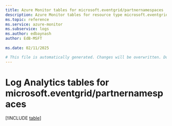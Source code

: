```yaml
---
title: Azure Monitor tables for microsoft.eventgrid/partnernamespaces
description: Azure Monitor tables for resource type microsoft.eventgrid/partnernamespaces
ms.topic: reference
ms.service: azure-monitor
ms.subservice: logs
ms.author: edbaynash
author: EdB-MSFT
   
ms.date: 02/11/2025

# This file is automatically generated. Changes will be overwritten. Do not change this file directly.
---
```


# Log Analytics tables for microsoft.eventgrid/partnernamespaces  

[!INCLUDE [table](~/reusable-content/ce-skilling/azure/includes/azure-monitor/reference/tables/microsoft-eventgrid_partnernamespaces-include.md)]

